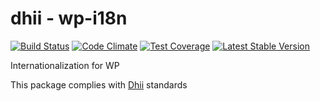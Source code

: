 # dhii - wp-i18n

[![Build Status](https://travis-ci.org/Dhii/wp-i18n.svg?branch=master)](https://travis-ci.org/dhii/wp-i18n)
[![Code Climate](https://codeclimate.com/github/Dhii/wp-i18n/badges/gpa.svg)](https://codeclimate.com/github/Dhii/wp-i18n)
[![Test Coverage](https://codeclimate.com/github/Dhii/wp-i18n/badges/coverage.svg)](https://codeclimate.com/github/Dhii/wp-i18n/coverage)
[![Latest Stable Version](https://poser.pugx.org/dhii/wp-i18n/version)](https://packagist.org/packages/dhii/wp-i18n)

Internationalization for WP

This package complies with [Dhii] standards

[Dhii]: https://github.com/Dhii/dhii

